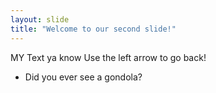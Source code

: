 ```yaml
---
layout: slide
title: "Welcome to our second slide!"
---
```

MY Text ya know
Use the left arrow to go back!
- Did you ever see a gondola?
